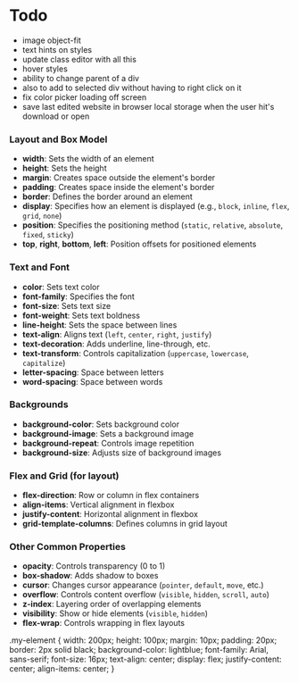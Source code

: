 

# Todo
- image object-fit
- text hints on styles
- update class editor with all this
- hover styles
- ability to change parent of a div
- also to add to selected div without having to right click on it
- fix color picker loading off screen
- save last edited website in browser local storage when the user hit's download or open


### Layout and Box Model
- **width**: Sets the width of an element
- **height**: Sets the height
- **margin**: Creates space outside the element's border
- **padding**: Creates space inside the element's border
- **border**: Defines the border around an element
- **display**: Specifies how an element is displayed (e.g., `block`, `inline`, `flex`, `grid`, `none`)
- **position**: Specifies the positioning method (`static`, `relative`, `absolute`, `fixed`, `sticky`)
- **top**, **right**, **bottom**, **left**: Position offsets for positioned elements

### Text and Font
- **color**: Sets text color
- **font-family**: Specifies the font
- **font-size**: Sets text size
- **font-weight**: Sets text boldness
- **line-height**: Sets the space between lines
- **text-align**: Aligns text (`left`, `center`, `right`, `justify`)
- **text-decoration**: Adds underline, line-through, etc.
- **text-transform**: Controls capitalization (`uppercase`, `lowercase`, `capitalize`)
- **letter-spacing**: Space between letters
- **word-spacing**: Space between words

### Backgrounds
- **background-color**: Sets background color
- **background-image**: Sets a background image
- **background-repeat**: Controls image repetition
- **background-size**: Adjusts size of background images

### Flex and Grid (for layout)
- **flex-direction**: Row or column in flex containers
- **align-items**: Vertical alignment in flexbox
- **justify-content**: Horizontal alignment in flexbox
- **grid-template-columns**: Defines columns in grid layout

### Other Common Properties
- **opacity**: Controls transparency (0 to 1)
- **box-shadow**: Adds shadow to boxes
- **cursor**: Changes cursor appearance (`pointer`, `default`, `move`, etc.)
- **overflow**: Controls content overflow (`visible`, `hidden`, `scroll`, `auto`)
- **z-index**: Layering order of overlapping elements
- **visibility**: Show or hide elements (`visible`, `hidden`)
- **flex-wrap**: Controls wrapping in flex layouts

.my-element {
  width: 200px;
  height: 100px;
  margin: 10px;
  padding: 20px;
  border: 2px solid black;
  background-color: lightblue;
  font-family: Arial, sans-serif;
  font-size: 16px;
  text-align: center;
  display: flex;
  justify-content: center;
  align-items: center;
}



